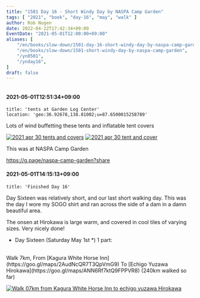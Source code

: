 ```yaml
---
title: "1501 Day 16 - Short Windy Day by NASPA Camp Garden"
tags: [ "2021", "book", "day-16", "may", "walk" ]
author: Rob Nugen
date: 2022-04-22T17:42:34+09:00
EventDate: "2021-05-01T12:00:00+09:00"
aliases: [
    "/en/books/slow-down/1501-day-16-short-windy-day-by-naspa-camp-garden",
    "/en/books/slow-down/1501-short-windy-day-by-naspa-camp-garden",
    "/yn0501",
    "/ynday16",
]
draft: false
---
```


<img
src="https://b.robnugen.com/quests/walk-to-niigata/2021/en_route/day-16/2021_apr_30_tents_and_covers.jpeg"
alt=""
class="title" />

#### 2021-05-01T12:51:34+09:00

    title: 'tents at Garden Log Center'
    location: 'geo:36.92678,138.81002;u=87.6500015258789'



Lots of wind buffetting these tents and inflatable tent covers

[![2021 apr 30 tents and covers](//b.robnugen.com/quests/walk-to-niigata/2021/en_route/day-16/thumbs/2021_apr_30_tents_and_covers.jpeg)](//b.robnugen.com/quests/walk-to-niigata/2021/en_route/day-16/2021_apr_30_tents_and_covers.jpeg)
[![2021 apr 30 tent and cover](//b.robnugen.com/quests/walk-to-niigata/2021/en_route/day-16/thumbs/2021_apr_30_tent_and_cover.jpeg)](//b.robnugen.com/quests/walk-to-niigata/2021/en_route/day-16/2021_apr_30_tent_and_cover.jpeg)          

This was at NASPA Camp Garden

https://g.page/naspa-camp-garden?share

#### 2021-05-01T14:15:13+09:00

    title: 'Finished Day 16'



Day Sixteen was relatively short, and our last short walking day.
This was the day I wore my SOGO shirt and ran across the side of a dam
in a damn beautiful area.

The onsen at Hirokawa is large warm, and covered in cool tiles of
varying sizes.  Very nicely done!

<div class="walk-segment">

* Day <span class="day_source">Sixteen</span>
(<span class="day_date">Saturday May 1st</span> *)
1 part:
<br>
Walk <span class="km_source">7</span>km,
From [Kagura White Horse Inn](https://goo.gl/maps/2AudNcQR7T3QpVmG9)
To [Echigo Yuzawa Hirokawa](https://goo.gl/maps/ANN6Rf7ktQ9FPPVR8)
(<span class="km_total">240</span>km walked so far)

[![Walk 07km from Kagura White Horse Inn to echigo yuzawa Hirokawa](//b.robnugen.com/quests/walk-to-niigata/2021/route_plans/thumbs/2021_mar_21_white_horse_to_hirokawa_hotel.png)](https://goo.gl/maps/RFfN7jWY9YySRdfX7)

</div>
